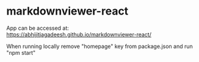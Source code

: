# markdownviewer-react

App can be accessed at:  https://abhijitjagadeesh.github.io/markdownviewer-react/


When running locally remove "homepage" key from package.json and run "npm start" 
